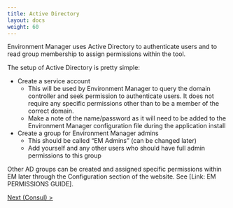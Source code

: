 ```yaml
---
title: Active Directory
layout: docs
weight: 60
---
```


Environment Manager uses Active Directory to authenticate users and to read group membership to assign permissions within the tool.

The setup of Active Directory is pretty simple:

- Create a service account 
    - This will be used by Environment Manager to query the domain controller and seek permission to authenticate users. It does not require any specific permissions other than to be a member of the correct domain.
    - Make a note of the name/password as it will need to be added to the Environment Manager configuration file during the application install
- Create a group for Environment Manager admins
    - This should be called “EM Admins” (can be changed later)
    - Add yourself and any other users who should have full admin permissions to this group

Other AD groups can be created and assigned specific permissions within EM later through the Configuration section of the website. See [Link: EM PERMISSIONS GUIDE].

[Next (Consul) >](/environment-manager/docs/setup/consul)